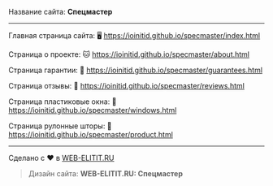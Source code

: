 Название сайта: **Спецмастер**

------------

Главная страница сайта: 🖥️ https://ioinitid.github.io/specmaster/index.html

Страница о проекте: 🐱 https://ioinitid.github.io/specmaster/about.html

Страница гарантии: 🌳 https://ioinitid.github.io/specmaster/guarantees.html

Страница отзывы: 🦊 https://ioinitid.github.io/specmaster/reviews.html

Страница пластиковые окна: 📝 https://ioinitid.github.io/specmaster/windows.html

Страница рулонные шторы: 🦝 https://ioinitid.github.io/specmaster/product.html

------------

Сделано с ❤️ в [WEB-ELITIT.RU](https://www.web-elitit.ru "Web-elitit.ru")
> Дизайн сайта: **WEB-ELITIT.RU: Спецмастер**
